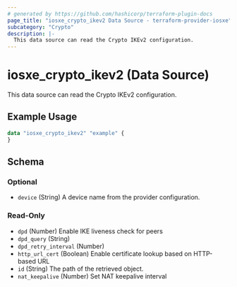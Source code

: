 ```yaml
---
# generated by https://github.com/hashicorp/terraform-plugin-docs
page_title: "iosxe_crypto_ikev2 Data Source - terraform-provider-iosxe"
subcategory: "Crypto"
description: |-
  This data source can read the Crypto IKEv2 configuration.
---
```


# iosxe_crypto_ikev2 (Data Source)

This data source can read the Crypto IKEv2 configuration.

## Example Usage

```terraform
data "iosxe_crypto_ikev2" "example" {
}
```

<!-- schema generated by tfplugindocs -->
## Schema

### Optional

- `device` (String) A device name from the provider configuration.

### Read-Only

- `dpd` (Number) Enable IKE liveness check for peers
- `dpd_query` (String)
- `dpd_retry_interval` (Number)
- `http_url_cert` (Boolean) Enable certificate lookup based on HTTP-based URL
- `id` (String) The path of the retrieved object.
- `nat_keepalive` (Number) Set NAT keepalive interval
